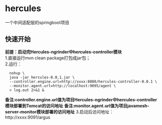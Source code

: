 # hercules
一个中间适配层的springboot项目
## 快速开始
  **前提：启动完Hercules-ngrinder中hercules-controller模块**  
  1.直接运行mvn clean package打包成jar包；  
  2.运行：
```
  nohup \
  java -jar hercules-0.0.1.jar \
  --controller.engine.url=http://xxxx:8080/hercules-controller-0.0.1 \
  --monitor.agent.url=http://localhost:9095/agent \
  > log.out 2>&1 &  
```
  **备注:controller.engine.url值为项目Hercules-ngrinder中hercules-controller模块部署到Tomcat的访问地址**
  **备注:monitor.agent.url值为项目javamesh-server-monitor模块部署的访问地址**
  3.启动后访问地址：http://xxxx:9091/argus

